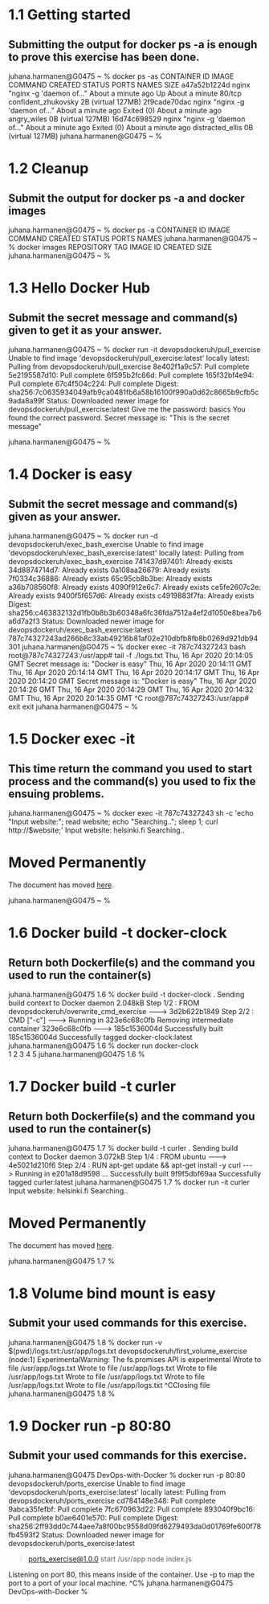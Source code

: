 # 1.1 Getting started
## Submitting the output for docker ps -a is enough to prove this exercise has been done.


juhana.harmanen@G0475 ~ % docker ps -as
CONTAINER ID        IMAGE               COMMAND                  CREATED              STATUS                          PORTS               NAMES                 SIZE
a47a52b1224d        nginx               "nginx -g 'daemon of…"   About a minute ago   Up About a minute               80/tcp              confident_zhukovsky   2B (virtual 127MB)
2f9cade70dac        nginx               "nginx -g 'daemon of…"   About a minute ago   Exited (0) About a minute ago                       angry_wiles           0B (virtual 127MB)
16d74c698529        nginx               "nginx -g 'daemon of…"   About a minute ago   Exited (0) About a minute ago                       distracted_ellis      0B (virtual 127MB)
juhana.harmanen@G0475 ~ %


# 1.2 Cleanup
## Submit the output for docker ps -a and docker images


juhana.harmanen@G0475 ~ % docker ps -a
CONTAINER ID        IMAGE               COMMAND             CREATED             STATUS              PORTS               NAMES
juhana.harmanen@G0475 ~ % docker images
REPOSITORY          TAG                 IMAGE ID            CREATED             SIZE
juhana.harmanen@G0475 ~ %


# 1.3 Hello Docker Hub
## Submit the secret message and command(s) given to get it as your answer.


juhana.harmanen@G0475 ~ % docker run -it devopsdockeruh/pull_exercise
Unable to find image 'devopsdockeruh/pull_exercise:latest' locally
latest: Pulling from devopsdockeruh/pull_exercise
8e402f1a9c57: Pull complete
5e2195587d10: Pull complete
6f595b2fc66d: Pull complete
165f32bf4e94: Pull complete
67c4f504c224: Pull complete
Digest: sha256:7c0635934049afb9ca0481fb6a58b16100f990a0d62c8665b9cfb5c9ada8a99f
Status: Downloaded newer image for devopsdockeruh/pull_exercise:latest
Give me the password: basics
You found the correct password. Secret message is:
"This is the secret message"

juhana.harmanen@G0475 ~ %


# 1.4 Docker is easy
## Submit the secret message and command(s) given as your answer.


juhana.harmanen@G0475 ~ % docker run -d devopsdockeruh/exec_bash_exercise
Unable to find image 'devopsdockeruh/exec_bash_exercise:latest' locally
latest: Pulling from devopsdockeruh/exec_bash_exercise
741437d97401: Already exists
34d8874714d7: Already exists
0a108aa26679: Already exists
7f0334c36886: Already exists
65c95cb8b3be: Already exists
a36b708560f8: Already exists
4090f912e6c7: Already exists
ce5fe2607c2e: Already exists
9400f5f657d6: Already exists
c4919883f7fa: Already exists
Digest: sha256:c463832132d1fb0b8b3b60348a6fc36fda7512a4ef2d1050e8bea7b6a6d7a2f3
Status: Downloaded newer image for devopsdockeruh/exec_bash_exercise:latest
787c74327243ad266b8c33ab49216b81af02e210dbfb8fb8b0269d921db94301
juhana.harmanen@G0475 ~ % docker exec -it 787c74327243 bash
root@787c74327243:/usr/app# tail -f ./logs.txt
Thu, 16 Apr 2020 20:14:05 GMT
Secret message is:
"Docker is easy"
Thu, 16 Apr 2020 20:14:11 GMT
Thu, 16 Apr 2020 20:14:14 GMT
Thu, 16 Apr 2020 20:14:17 GMT
Thu, 16 Apr 2020 20:14:20 GMT
Secret message is:
"Docker is easy"
Thu, 16 Apr 2020 20:14:26 GMT
Thu, 16 Apr 2020 20:14:29 GMT
Thu, 16 Apr 2020 20:14:32 GMT
Thu, 16 Apr 2020 20:14:35 GMT
^C
root@787c74327243:/usr/app# exit
exit
juhana.harmanen@G0475 ~ %


# 1.5 Docker exec -it
## This time return the command you used to start process and the command(s) you used to fix the ensuing problems.


juhana.harmanen@G0475 ~ % docker exec -it 787c74327243 sh -c 'echo "Input website:"; read website; echo "Searching.."; sleep 1; curl http://$website;'
Input website:
helsinki.fi
Searching..
<!DOCTYPE HTML PUBLIC "-//IETF//DTD HTML 2.0//EN">
<html><head>
<title>301 Moved Permanently</title>
</head><body>
<h1>Moved Permanently</h1>
<p>The document has moved <a href="http://www.helsinki.fi/">here</a>.</p>
</body></html>
juhana.harmanen@G0475 ~ %


# 1.6 Docker build -t docker-clock
## Return both Dockerfile(s) and the command you used to run the container(s)


juhana.harmanen@G0475 1.6 % docker build -t docker-clock .
Sending build context to Docker daemon  2.048kB
Step 1/2 : FROM devopsdockeruh/overwrite_cmd_exercise
 ---> 3d2b622b1849
Step 2/2 : CMD ["-c"]
 ---> Running in 323e6c68c0fb
Removing intermediate container 323e6c68c0fb
 ---> 185c1536004d
Successfully built 185c1536004d
Successfully tagged docker-clock:latest
juhana.harmanen@G0475 1.6 % docker run docker-clock       
1
2
3
4
5
juhana.harmanen@G0475 1.6 %


# 1.7 Docker build -t curler
## Return both Dockerfile(s) and the command you used to run the container(s)


juhana.harmanen@G0475 1.7 % docker build -t curler .
Sending build context to Docker daemon  3.072kB
Step 1/4 : FROM ubuntu
 ---> 4e5021d210f6
Step 2/4 : RUN apt-get update && apt-get install -y curl
 ---> Running in e201a18d9598
...
Successfully built 9f9f5dbf69aa
Successfully tagged curler:latest
juhana.harmanen@G0475 1.7 % docker run -it curler   
Input website:
helsinki.fi
Searching..
<!DOCTYPE HTML PUBLIC "-//IETF//DTD HTML 2.0//EN">
<html><head>
<title>301 Moved Permanently</title>
</head><body>
<h1>Moved Permanently</h1>
<p>The document has moved <a href="http://www.helsinki.fi/">here</a>.</p>
</body></html>
juhana.harmanen@G0475 1.7 %


# 1.8 Volume bind mount is easy
## Submit your used commands for this exercise.


juhana.harmanen@G0475 1.8 % docker run -v $(pwd)/logs.txt:/usr/app/logs.txt devopsdockeruh/first_volume_exercise
(node:1) ExperimentalWarning: The fs.promises API is experimental
Wrote to file /usr/app/logs.txt
Wrote to file /usr/app/logs.txt
Wrote to file /usr/app/logs.txt
Wrote to file /usr/app/logs.txt
Wrote to file /usr/app/logs.txt
Wrote to file /usr/app/logs.txt
^CClosing file
juhana.harmanen@G0475 1.8 %


# 1.9 Docker run -p 80:80
## Submit your used commands for this exercise.

juhana.harmanen@G0475 DevOps-with-Docker % docker run -p 80:80 devopsdockeruh/ports_exercise
Unable to find image 'devopsdockeruh/ports_exercise:latest' locally
latest: Pulling from devopsdockeruh/ports_exercise
cd784148e348: Pull complete
9abca35fefbf: Pull complete
7fc670963d22: Pull complete
893040f9bc16: Pull complete
b0ae6401e570: Pull complete
Digest: sha256:2ff93dd0c744aee7a8f00bc9558d09fd6279493da0d01769fe600f78fb4593f2
Status: Downloaded newer image for devopsdockeruh/ports_exercise:latest

> ports_exercise@1.0.0 start /usr/app
> node index.js

Listening on port 80, this means inside of the container. Use -p to map the port to a port of your local machine.
^C%                                                                                                                             juhana.harmanen@G0475 DevOps-with-Docker %
